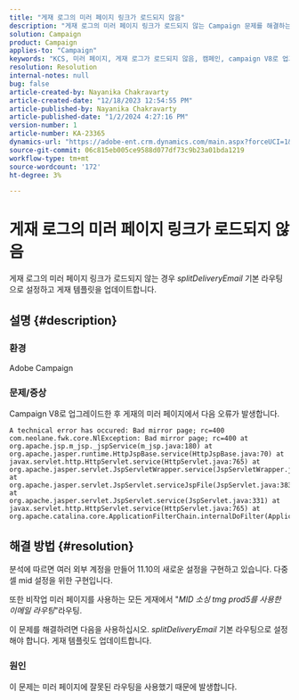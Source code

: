```yaml
---
title: "게재 로그의 미러 페이지 링크가 로드되지 않음"
description: "게재 로그의 미러 페이지 링크가 로드되지 않는 Campaign 문제를 해결하는 방법을 알아봅니다."
solution: Campaign
product: Campaign
applies-to: "Campaign"
keywords: "KCS, 미러 페이지, 게재 로그가 로드되지 않음, 캠페인, campaign V8로 업그레이드"
resolution: Resolution
internal-notes: null
bug: false
article-created-by: Nayanika Chakravarty
article-created-date: "12/18/2023 12:54:55 PM"
article-published-by: Nayanika Chakravarty
article-published-date: "1/2/2024 4:27:16 PM"
version-number: 1
article-number: KA-23365
dynamics-url: "https://adobe-ent.crm.dynamics.com/main.aspx?forceUCI=1&pagetype=entityrecord&etn=knowledgearticle&id=bbc7339f-a49d-ee11-be37-6045bd006079"
source-git-commit: 06c815eb005ce9588d077df73c9b23a01bda1219
workflow-type: tm+mt
source-wordcount: '172'
ht-degree: 3%

---
```


# 게재 로그의 미러 페이지 링크가 로드되지 않음


게재 로그의 미러 페이지 링크가 로드되지 않는 경우 *splitDeliveryEmail* 기본 라우팅으로 설정하고 게재 템플릿을 업데이트합니다.

## 설명 {#description}


### 환경

Adobe Campaign

### 문제/증상

Campaign V8로 업그레이드한 후 게재의 미러 페이지에서 다음 오류가 발생합니다.


```
A technical error has occured: Bad mirror page; rc=400 
com.neolane.fwk.core.NlException: Bad mirror page; rc=400 at 
org.apache.jsp.m_jsp._jspService(m_jsp.java:180) at 
org.apache.jasper.runtime.HttpJspBase.service(HttpJspBase.java:70) at 
javax.servlet.http.HttpServlet.service(HttpServlet.java:765) at 
org.apache.jasper.servlet.JspServletWrapper.service(JspServletWrapper.java:465) at 
org.apache.jasper.servlet.JspServlet.serviceJspFile(JspServlet.java:383) at 
org.apache.jasper.servlet.JspServlet.service(JspServlet.java:331) at 
javax.servlet.http.HttpServlet.service(HttpServlet.java:765) at 
org.apache.catalina.core.ApplicationFilterChain.internalDoFilter(ApplicationFilterChain.java:231)
```



## 해결 방법 {#resolution}


분석에 따르면 여러 외부 계정을 만들어 11.10의 새로운 설정을 구현하고 있습니다. 다중 셀 mid 설정을 위한 구현입니다.

또한 비작업 미러 페이지를 사용하는 모든 게재에서 &quot;*MID 소싱 tmg prod5를 사용한 이메일 라우팅*&quot;라우팅.

이 문제를 해결하려면 다음을 사용하십시오. *splitDeliveryEmail* 기본 라우팅으로 설정해야 합니다. 게재 템플릿도 업데이트합니다.

### 원인

이 문제는 미러 페이지에 잘못된 라우팅을 사용했기 때문에 발생합니다.
